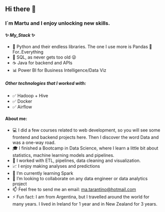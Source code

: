 ## Hi there 👋

### I´m Martu and I enjoy unlocking new skills.
#### ✨ _My_Stack_ ✨ 

- 🐍 Python and their endless libraries. The one I use more is Pandas 🐼 For..Everything 
- 💾  SQL, as never gets too old 😜
- ☕ Java for backend and APIs 
- 📊 Power BI for Business Intelligence/Data Viz

##### Other technologies that I worked with:
* ✅ Hadoop + Hive
* ✅ Docker 
* ✅ Airflow

#### About me:
- 💻 I did a few courses related to web development, so you will see some frontend and backend projects here. Then I discover the word Data and was a one-way road. 
- 🎓 I finished a Bootcamp in Data Science, where I learn a little bit about statistics, machine learning models and pipelines.
- 🔧 I worked with ETL, pipelines, data cleaning and visualization.
- 📈 I enjoy making analyses and predictions 
- 🌱 I’m currently learning Spark
- 👯 I’m looking to collaborate on any data engineer or data analytics project
- 📫 Feel free to send me an email: ma.tarantino@hotmail.com
- ⚡ Fun fact: I am from Argentina, but I travelled around the world for many years. I lived in Ireland for 1 year and in New Zealand for 3 years.
